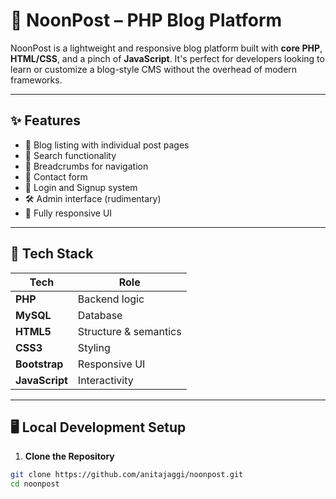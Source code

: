 # 📰 NoonPost – PHP Blog Platform

NoonPost is a lightweight and responsive blog platform built with **core PHP**, **HTML/CSS**, and a pinch of **JavaScript**. It's perfect for developers looking to learn or customize a blog-style CMS without the overhead of modern frameworks.

---

## ✨ Features

- 📰 Blog listing with individual post pages
- 🔎 Search functionality
- 🧭 Breadcrumbs for navigation
- 📧 Contact form
- 🔐 Login and Signup system
- 🛠️ Admin interface (rudimentary)
- 📱 Fully responsive UI

---

## 🧰 Tech Stack

| Tech        | Role                     |
|-------------|--------------------------|
| **PHP**     | Backend logic            |
| **MySQL**   | Database                 |
| **HTML5**   | Structure & semantics    |
| **CSS3**    | Styling                  |
| **Bootstrap** | Responsive UI          |
| **JavaScript** | Interactivity         |

---

## 🖥️ Local Development Setup

1. **Clone the Repository**

```bash
git clone https://github.com/anitajaggi/noonpost.git
cd noonpost

